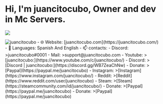 <h1>Hi, I'm juancitocubo, Owner and dev in Mc Servers.</h1>

<p><img align="center" src="https://github-readme-stats.vercel.app/api?username=juancitocubo""></p>
<p> <img src="https://komarev.com/ghpvc/?username=juancitocubo" alt="juancitocubo" />
- 🌐 Website: [juancitocubo.com](https://juancitocubo.com/)
- 💬 Languages: Spanish And English
- 📫 contacts:
- Discord:
  >juancitocubo#0001
- Mail:
  >support@juancitocubo.com
- Youtube:
  >[juancitocubo:](https://www.youtube.com/c/juancitocubo/)
- Discord:
  >[Discord | juancitocubo:](https://discord.gg/WB7ZeaChNw)
- Donate:
  >[Paypal](https://paypal.me/juancitocubo)
- Instagram:
  >[Instagram](https://www.instagram.com/juancitocubo/)
- Reddit:
  >[Reddit](https://www.reddit.com/user/juancitocubo)
- Steam:
  >[Steam](https://steamcommunity.com/id/juancitocubo/)
- Donate:
  >[Paypal](https://paypal.me/juancitocubo)
- Donate:
  >[Paypal](https://paypal.me/juancitocubo)
  
